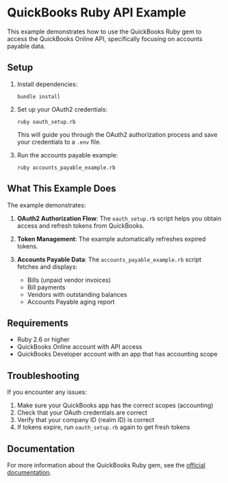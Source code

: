 # QuickBooks Ruby API Example

This example demonstrates how to use the QuickBooks Ruby gem to access the QuickBooks Online API, specifically focusing on accounts payable data.

## Setup

1. Install dependencies:
   ```
   bundle install
   ```

2. Set up your OAuth2 credentials:
   ```
   ruby oauth_setup.rb
   ```
   This will guide you through the OAuth2 authorization process and save your credentials to a `.env` file.

3. Run the accounts payable example:
   ```
   ruby accounts_payable_example.rb
   ```

## What This Example Does

The example demonstrates:

1. **OAuth2 Authorization Flow**: The `oauth_setup.rb` script helps you obtain access and refresh tokens from QuickBooks.

2. **Token Management**: The example automatically refreshes expired tokens.

3. **Accounts Payable Data**: The `accounts_payable_example.rb` script fetches and displays:
   - Bills (unpaid vendor invoices)
   - Bill payments
   - Vendors with outstanding balances
   - Accounts Payable aging report

## Requirements

- Ruby 2.6 or higher
- QuickBooks Online account with API access
- QuickBooks Developer account with an app that has accounting scope

## Troubleshooting

If you encounter any issues:

1. Make sure your QuickBooks app has the correct scopes (accounting)
2. Check that your OAuth credentials are correct
3. Verify that your company ID (realm ID) is correct
4. If tokens expire, run `oauth_setup.rb` again to get fresh tokens

## Documentation

For more information about the QuickBooks Ruby gem, see the [official documentation](https://github.com/ruckus/quickbooks-ruby).